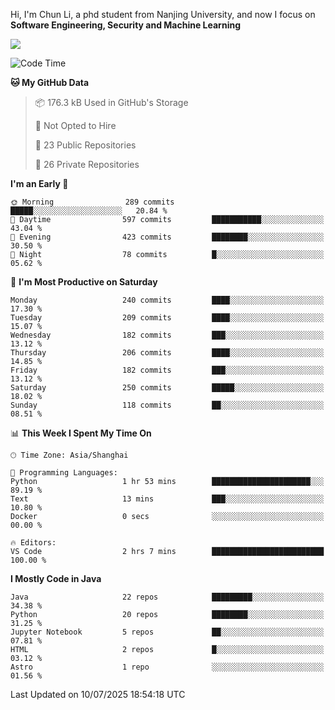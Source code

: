 Hi, I'm Chun Li, a phd student from Nanjing University, and now I focus on **Software Engineering, Security and Machine Learning**

<!--![GitHub Snake Light](https://github.com/pppppkun/pppppkun/blob/output/github-snake.svg#gh-light-mode-only)-->
<!--![GitHub Snake dark](https://github.com/pppppkun/pppppkun/blob/output/github-snake-dark.svg#gh-dark-mode-only)-->

![](https://komarev.com/ghpvc/?username=pppppkun)
<!--START_SECTION:waka-->
![Code Time](http://img.shields.io/badge/Code%20Time-2%2C177%20hrs%2016%20mins-blue)

**🐱 My GitHub Data** 

> 📦 176.3 kB Used in GitHub's Storage 
 > 
> 🚫 Not Opted to Hire
 > 
> 📜 23 Public Repositories 
 > 
> 🔑 26 Private Repositories 
 > 
**I'm an Early 🐤** 

```text
🌞 Morning                289 commits         █████░░░░░░░░░░░░░░░░░░░░   20.84 % 
🌆 Daytime                597 commits         ███████████░░░░░░░░░░░░░░   43.04 % 
🌃 Evening                423 commits         ████████░░░░░░░░░░░░░░░░░   30.50 % 
🌙 Night                  78 commits          █░░░░░░░░░░░░░░░░░░░░░░░░   05.62 % 
```
📅 **I'm Most Productive on Saturday** 

```text
Monday                   240 commits         ████░░░░░░░░░░░░░░░░░░░░░   17.30 % 
Tuesday                  209 commits         ████░░░░░░░░░░░░░░░░░░░░░   15.07 % 
Wednesday                182 commits         ███░░░░░░░░░░░░░░░░░░░░░░   13.12 % 
Thursday                 206 commits         ████░░░░░░░░░░░░░░░░░░░░░   14.85 % 
Friday                   182 commits         ███░░░░░░░░░░░░░░░░░░░░░░   13.12 % 
Saturday                 250 commits         █████░░░░░░░░░░░░░░░░░░░░   18.02 % 
Sunday                   118 commits         ██░░░░░░░░░░░░░░░░░░░░░░░   08.51 % 
```


📊 **This Week I Spent My Time On** 

```text
🕑︎ Time Zone: Asia/Shanghai

💬 Programming Languages: 
Python                   1 hr 53 mins        ██████████████████████░░░   89.19 % 
Text                     13 mins             ███░░░░░░░░░░░░░░░░░░░░░░   10.80 % 
Docker                   0 secs              ░░░░░░░░░░░░░░░░░░░░░░░░░   00.00 % 

🔥 Editors: 
VS Code                  2 hrs 7 mins        █████████████████████████   100.00 % 
```

**I Mostly Code in Java** 

```text
Java                     22 repos            █████████░░░░░░░░░░░░░░░░   34.38 % 
Python                   20 repos            ████████░░░░░░░░░░░░░░░░░   31.25 % 
Jupyter Notebook         5 repos             ██░░░░░░░░░░░░░░░░░░░░░░░   07.81 % 
HTML                     2 repos             █░░░░░░░░░░░░░░░░░░░░░░░░   03.12 % 
Astro                    1 repo              ░░░░░░░░░░░░░░░░░░░░░░░░░   01.56 % 
```




 Last Updated on 10/07/2025 18:54:18 UTC
<!--END_SECTION:waka-->
